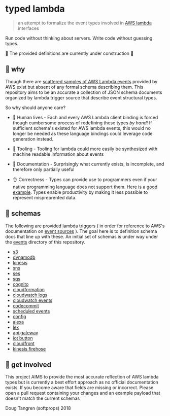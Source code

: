 # typed lambda

> an attempt to formalize the event types involved in [AWS lambda](https://aws.amazon.com/lambda/) interfaces

Run code without thinking about servers. Write code without guessing types.

🚧 The provided definitions are currently under construction 🚧

## 🤔 why

Though there are [scattered samples of AWS Lambda events](https://docs.aws.amazon.com/lambda/latest/dg/eventsources.html) provided by AWS exist but absent of any formal schema describing them. This repository aims to be an accurate a collection of JSON schema documents organized by lambda trigger source that describe event structural types.

So why should anyone care?

* 👵 Human lives - Each and every AWS Lambda client binding is forced though cumbersome process of redefining these types *by hand*!
If sufficient schema's existed for AWS lambda events, this would no longer be needed as these language bindings could leverage code generation instead.

* 🔧 Tooling - Tooling for lambda could more easily be synthesized with machine readable information about events

* 📓 Documentation - Surprisingly what currently exists, is incomplete, and therefore only partially useful

* 👌 Correctness - Types can provide use to programmers even if your native programming language does not support them. Here is a [good example](https://github.com/DefinitelyTyped/DefinitelyTyped). Types enable productivity by making it less possible to represent mispreprented data.

## 🔬 schemas

The following are provided lambda triggers ( in order for reference to AWS's documentation on [event sources](https://docs.aws.amazon.com/lambda/latest/dg/invoking-lambda-function.html) ). The goal here is to definition schema docs that line up with these. An initial set of schemas is under way under the [events](events) directory of this repository.

* [s3](https://docs.aws.amazon.com/lambda/latest/dg/invoking-lambda-function.html#supported-event-source-s3)
* [dynamodb](https://docs.aws.amazon.com/lambda/latest/dg/invoking-lambda-function.html#supported-event-source-dynamo-db)
* [kinesis](https://docs.aws.amazon.com/lambda/latest/dg/invoking-lambda-function.html#supported-event-source-kinesis-streams)
* [sns](https://docs.aws.amazon.com/lambda/latest/dg/invoking-lambda-function.html#supported-event-source-sns)
* [ses](https://docs.aws.amazon.com/lambda/latest/dg/invoking-lambda-function.html#supported-event-source-ses)
* [sqs](https://docs.aws.amazon.com/lambda/latest/dg/invoking-lambda-function.html#supported-event-source-sqs)
* [cognito](https://docs.aws.amazon.com/lambda/latest/dg/invoking-lambda-function.html#supported-event-source-cognito)
* [cloudformation](https://docs.aws.amazon.com/lambda/latest/dg/invoking-lambda-function.html#supported-event-source-cloudformation)
* [cloudwatch logs](https://docs.aws.amazon.com/lambda/latest/dg/invoking-lambda-function.html#supported-event-source-cloudwatch-logs)
* [cloudwatch events](https://docs.aws.amazon.com/lambda/latest/dg/invoking-lambda-function.html#supported-event-source-cloudwatch-events)
* [codecommit](https://docs.aws.amazon.com/lambda/latest/dg/invoking-lambda-function.html#supported-event-source-codecommit)
* [scheduled events](https://docs.aws.amazon.com/lambda/latest/dg/invoking-lambda-function.html#supported-event-source-scheduled-events)
* [config](https://docs.aws.amazon.com/lambda/latest/dg/invoking-lambda-function.html#supported-event-source-config)
* [alexa](https://docs.aws.amazon.com/lambda/latest/dg/invoking-lambda-function.html#supported-event-source-echo)
* [lex](https://docs.aws.amazon.com/lambda/latest/dg/invoking-lambda-function.html#supported-event-source-lex)
* [api gateway](https://docs.aws.amazon.com/lambda/latest/dg/invoking-lambda-function.html#supported-event-source-api-gateway)
* [iot button](https://docs.aws.amazon.com/lambda/latest/dg/invoking-lambda-function.html#supported-event-source-iot-button)
* [cloudfront](https://docs.aws.amazon.com/lambda/latest/dg/invoking-lambda-function.html#supported-event-source-cloudfront)
* [kinesis firehose](https://docs.aws.amazon.com/lambda/latest/dg/invoking-lambda-function.html#supported-event-source-kinesis-firehose)

## 👯 get involved

This project AIMS to provide the most accurate reflection of AWS lambda types but is currently a best effort approach as no official documentation exists. If you become aware that fields are missing or incorrect. Please open a pull request containing your changes and an example payload that doesn't match the current schemas

Doug Tangren (softprops) 2018